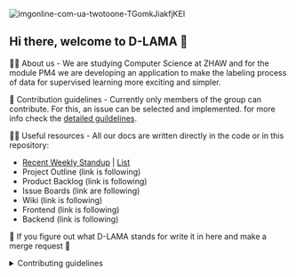 ![imgonline-com-ua-twotoone-TGomkJiakfjKEI](https://user-images.githubusercontent.com/23294169/224335177-24db7a19-62ff-45fc-aacb-7332fa58e90f.jpg)

## Hi there, welcome to D-LAMA 👋

🙋‍♀️ About us - We are studying Computer Science at ZHAW and for the module PM4 we are developing an application to make the labeling process of data for supervised learning more exciting and simpler.

🌈 Contribution guidelines - Currently only members of the group can contribute. For this, an issue can be selected and implemented. for more info check the [detailed guildelines](#cd).

👩‍💻 Useful resources - All our docs are written directly in the code or in this repository:
* [Recent Weekly Standup](/weekly/23_10_03.md) | [List](/weekly)
* Project Outline (link is following)
* Product Backlog (link is following)
* Issue Boards (link are following)
* Wiki (link is following)
* Frontend (link is following)
* Backend (link is following)

🦙 If you figure out what D-LAMA stands for write it in here and make a merge request 🦙
<!--

**Here are some ideas to get you started:**

🙋‍♀️ A short introduction - what is your organization all about?
🌈 Contribution guidelines - how can the community get involved?
👩‍💻 Useful resources - where can the community find your docs? Is there anything else the community should know?
🍿 Fun facts - what does your team eat for breakfast?
🧙 Remember, you can do mighty things with the power of [Markdown](https://docs.github.com/github/writing-on-github/getting-started-with-writing-and-formatting-on-github/basic-writing-and-formatting-syntax)
-->
  
<details>
  <summary id="cd">Contributing guidelines</summary>
  Test
</details>
